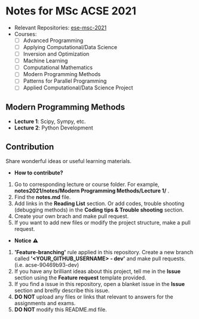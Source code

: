 # Notes for MSc ACSE 2021
- Relevant Repositories: [ese-msc-2021](https://github.com/ese-msc-2021)
- Courses:
  - [ ] Advanced Programming
  - [ ] Applying Computational/Data Science
  - [ ] Inversion and Optimization
  - [ ] Machine Learning
  - [ ] Computational Mathematics
  - [ ] Modern Programming Methods
  - [ ] Patterns for Parallel Programming
  - [ ] Applied Computational/Data Science Project

## Modern Programming Methods

- **Lecture 1**: Scipy, Sympy, etc.
- **Lecture 2**: Python Development


## Contribution
Share wonderful ideas or useful learning materials.

- **How to contribute?**
1. Go to corresponding lecture or course folder. For example, **notes2021/notes/Modern Programming Methods/Lecture 1/** .
2. Find the **notes.md** file.
3. Add links in the **Reading List** section. Or add codes, trouble shooting (debugging methods) in the **Coding tips & Trouble shooting** section.
4. Create your own brach and make pull request.
5. If you want to add new files or modify the project structure, make a pull request. 

- **Notice** :warning:
1. **'Feature-branching'** rule applied in this repository. Create a new branch called **'<YOUR_GITHUB_USERNAME> - dev'** and make pull requests. (i.e. acse-90469b93-dev)
2. If you have any brilliant ideas about this project, tell me in the **Issue** section using the **Feature request** template provided.
3. If you find a issue in this repository, open a blanket issue in the **Issue** section and breifly describe this issue.
4. **DO NOT** upload any files or links that relevant to answers for the assignments and exams.
5. **DO NOT** modify this README.md file.
